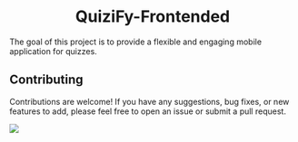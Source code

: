 <center><h1>QuiziFy-Frontended</h1></center>
The goal of this project is to provide a flexible and engaging mobile application for quizzes.


## Contributing

Contributions are welcome! If you have any suggestions, bug fixes, or new features to add, please feel free to open an issue or submit a pull request.

<a href="https://github.com/nivindulakshitha/Quizify-Frontend/graphs/contributors">
  <img src="https://contrib.rocks/image?repo=nivindulakshitha/Quizify-Frontend" />
</a>
